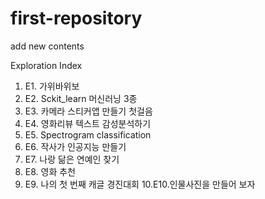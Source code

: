 # first-repository
add new contents


Exploration Index

1. E1. 가위바위보
2. E2. Sckit_learn 머신러닝 3종
3. E3. 카메라 스티커앱 만들기 첫걸음
4. E4. 영화리뷰 텍스트 감성분석하기
5. E5. Spectrogram classification 
6. E6. 작사가 인공지능 만들기
7. E7. 나랑 닮은 연예인 찾기
8. E8. 영화 추천
9. E9. 나의 첫 번째 캐글 경진대회
10.E10.인물사진을 만들어 보자
